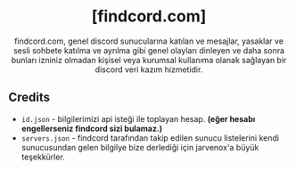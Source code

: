 <div align="center">

# [findcord.com]
 
findcord.com, genel discord sunucularına katılan ve mesajlar, yasaklar ve sesli sohbete katılma ve ayrılma gibi genel olayları dinleyen ve daha sonra bunları izniniz olmadan kişisel veya kurumsal kullanıma olanak sağlayan bir discord veri kazım hizmetidir.

</div>

## Credits

- `id.json` - bilgilerimizi api isteği ile toplayan hesap.  **(eğer hesabı engellerseniz findcord sizi bulamaz.)**
- `servers.json` - findcord tarafından takip edilen sunucu listelerini kendi sunucusundan gelen bilgilye bize derlediği için jarvenox'a büyük teşekkürler.
  

